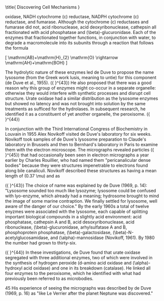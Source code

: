 \title{
Discovering Cell Mechanisms
}

oxidase, NADH cytochrome \(c\) reductase, NADPH cytochrome \(c\) reductase, and fumarase. Although the cytochrome \(c\) reductases and fumarase did not, acid ribonuclease, acid deoxyribonuclease, cathepsin all fractionated with acid phosphatase and \(\beta\)-glucuronidase. Each of the enzymes that fractionated together functions, in conjunction with water, to degrade a macromolecule into its subunits through a reaction that follows the formula

\[
\mathrm{AB}+\mathrm{H}_{2} \mathrm{O} \rightarrow \mathrm{AH}+\mathrm{BOH}
\]

The hydrolytic nature of these enzymes led de Duve to propose the name lysosome (from the Greek work lusis, meaning to untie) for this component (de Duve et al., 1955). \({ }^{43}\) He also proposed that there was a good reason why this group of enzymes might co-occur in a separate organelle: otherwise they would interfere with synthetic processes and disrupt cell structure. Urate oxidase had a similar distribution as the lysosome enzymes but showed no latency and was not brought into solution by the same treatments as sufficed for the hydrolases. In subsequent research, he identified it as a constituent of yet another organelle, the peroxisome. \({ }^{44}\)

In conjunction with the Third International Congress of Biochemistry in Louvain in 1955 Alex Novikoff visited de Duve's laboratory for six weeks. Novikoff took samples of de Duve's lysosome preparation to Claude's laboratory in Brussels and then to Bernhard's laboratory in Paris to examine them with the electron microscope. The micrographs revealed particles \({ }^{45}\) that had occasionally been seen in electron micrographs a year earlier by Charles Rouillier, who had named them "pericanalicular dense bodies" because they were structures impenetrable to electrons found along bile canaliculi. Novikoff described these structures as having a mean length of \(0.37 \mu\) and as

\({ }^{43}\) The choice of name was explained by de Duve (1969, p. 14): "Lysosome sounded too much like lysozyme; lysosome could be confused with lyo-enzyme, which already had a meaning; hydrosome brought to mind the image of some marine contraption. We finally settled for lysosome, well aware of the danger of our choice." By the early 1960s a total of twelve enyzmes were associated with the lysosome, each capable of splitting important biological compounds in a slightly acid environment: acid phosphatase, cathepsin A and B, acid desoxyribonuclease, acid ribonuclease, \(\beta\)-glucuronidase, arhylsulfatase A and B, phosphoprotein phosphatase, \(\beta\)-galactosidase, \(\beta\)-N-acetylglucosamidase, and \(\alpha\)-mannosidase (Novikoff, 1961). By 1980 the number had grown to thirty-six.

\({ }^{44}\) In these investigations, de Duve found that urate oxidase segregated with three additional enzymes, two of which were involved in the synthesis of hydrogen peroxide (d-amino acid oxidase and \(\alpha\)-hydroxyl acid oxidase) and one in its breakdown (catalase). He linked all four enzymes to the peroxisome, which he identified with what had previously been referred to as microbodies.

45 His experience of seeing the micrographs was described by de Duve (1969, p. 16) as "like Le Verrier after the planet Neptune was discovered."